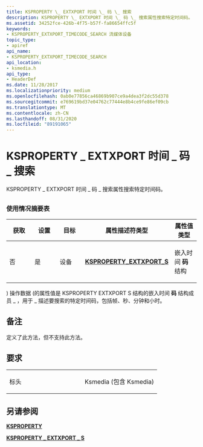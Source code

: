 ```yaml
---
title: KSPROPERTY \_ EXTXPORT 时间 \_ 码 \_ 搜索
description: KSPROPERTY \_ EXTXPORT 时间 \_ 码 \_ 搜索属性搜索特定时间码。
ms.assetid: 34252fce-426b-4f75-b57f-fa86654ffc5f
keywords:
- KSPROPERTY_EXTXPORT_TIMECODE_SEARCH 流媒体设备
topic_type:
- apiref
api_name:
- KSPROPERTY_EXTXPORT_TIMECODE_SEARCH
api_location:
- ksmedia.h
api_type:
- HeaderDef
ms.date: 11/28/2017
ms.localizationpriority: medium
ms.openlocfilehash: 0ab0e77856ca46869b907ce9a4dea3f2dc55d378
ms.sourcegitcommit: e769619bd37e04762c77444e8b4ce9fe86ef09cb
ms.translationtype: MT
ms.contentlocale: zh-CN
ms.lasthandoff: 08/31/2020
ms.locfileid: "89191065"
---
```

# <a name="ksproperty_extxport_timecode_search"></a>KSPROPERTY \_ EXTXPORT 时间 \_ 码 \_ 搜索


KSPROPERTY \_ EXTXPORT 时间 \_ 码 \_ 搜索属性搜索特定时间码。

## <span id="ddk_ksproperty_extxport_timecode_search_ks"></span><span id="DDK_KSPROPERTY_EXTXPORT_TIMECODE_SEARCH_KS"></span>


### <a name="usage-summary-table"></a>使用情况摘要表

<table>
<colgroup>
<col width="20%" />
<col width="20%" />
<col width="20%" />
<col width="20%" />
<col width="20%" />
</colgroup>
<thead>
<tr class="header">
<th>获取</th>
<th>设置</th>
<th>目标</th>
<th>属性描述符类型</th>
<th>属性值类型</th>
</tr>
</thead>
<tbody>
<tr class="odd">
<td><p>否</p></td>
<td><p>是</p></td>
<td><p>设备</p></td>
<td><p><a href="https://docs.microsoft.com/windows-hardware/drivers/ddi/ksmedia/ns-ksmedia-ksproperty_extxport_s" data-raw-source="[&lt;strong&gt;KSPROPERTY_EXTXPORT_S&lt;/strong&gt;](/windows-hardware/drivers/ddi/ksmedia/ns-ksmedia-ksproperty_extxport_s)"><strong>KSPROPERTY_EXTXPORT_S</strong></a></p></td>
<td><p>嵌入时间 <strong>码</strong> 结构</p></td>
</tr>
</tbody>
</table>

 

) 操作数据 (的属性值是 KSPROPERTY EXTXPORT S 结构的嵌入时间 **码** 结构成员 \_ ，用于 \_ 描述要搜索的特定时间码，包括帧、秒、分钟和小时。

<a name="remarks"></a>备注
-------

定义了此方法，但不支持此方法。

<a name="requirements"></a>要求
------------

<table>
<colgroup>
<col width="50%" />
<col width="50%" />
</colgroup>
<tbody>
<tr class="odd">
<td><p>标头</p></td>
<td>Ksmedia (包含 Ksmedia) </td>
</tr>
</tbody>
</table>

## <a name="see-also"></a>另请参阅


[**KSPROPERTY**](/windows-hardware/drivers/ddi/ks/ns-ks-ksidentifier)

[**KSPROPERTY \_ EXTXPORT \_ S**](/windows-hardware/drivers/ddi/ksmedia/ns-ksmedia-ksproperty_extxport_s)

 

